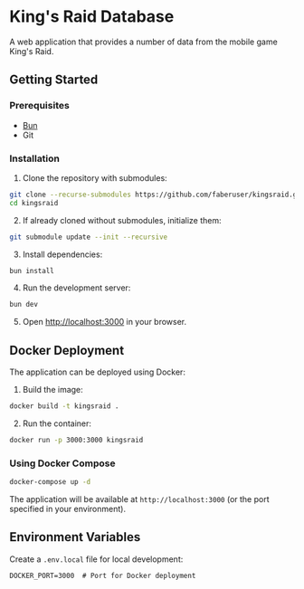 # King's Raid Database

A web application that provides a number of data from the mobile game King's Raid.

## Getting Started

### Prerequisites

-   [Bun](https://bun.sh/)
-   Git

### Installation

1. Clone the repository with submodules:

```bash
git clone --recurse-submodules https://github.com/faberuser/kingsraid.git
cd kingsraid
```

2. If already cloned without submodules, initialize them:

```bash
git submodule update --init --recursive
```

3. Install dependencies:

```bash
bun install
```

4. Run the development server:

```bash
bun dev
```

5. Open [http://localhost:3000](http://localhost:3000) in your browser.

## Docker Deployment

The application can be deployed using Docker:

1. Build the image:

```bash
docker build -t kingsraid .
```

2. Run the container:

```bash
docker run -p 3000:3000 kingsraid
```

### Using Docker Compose

```bash
docker-compose up -d
```

The application will be available at `http://localhost:3000` (or the port specified in your environment).

## Environment Variables

Create a `.env.local` file for local development:

```env
DOCKER_PORT=3000  # Port for Docker deployment
```
